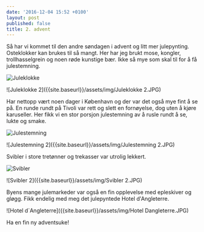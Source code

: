 ```yaml
---
date: '2016-12-04 15:52 +0100'
layout: post
published: false
title: 2. advent
---
```


Så har vi kommet til den andre søndagen i advent og litt mer julepynting. Osteklokker kan brukes til så mangt. Her har jeg brukt mose, kongler, trollhasselgrein og noen røde kunstige bær. Ikke så mye som skal til for å få julestemning. 

![Juleklokke]({{site.baseurl}}/assets/img/Juleklokke.JPG)

![Juleklokke 2]({{site.baseurl}}/assets/img/Juleklokke 2.JPG)

Har nettopp vært noen dager i København og der var det også mye fint å se på. En runde rundt på Tivoli var rett og slett en fornøyelse, dog uten å kjøre karuseller. Her fikk vi en stor porsjon julestemning av å rusle rundt å se, lukte og smake. 

<!--more-->

![Julestemning]({{site.baseurl}}/assets/img/Julestemning.JPG)

![Julestemning 2]({{site.baseurl}}/assets/img/Julestemning 2.JPG)

Svibler i store tretønner og trekasser var utrolig lekkert.

![Svibler]({{site.baseurl}}/assets/img/Svibler.JPG)

![Svibler 2]({{site.baseurl}}/assets/img/Svibler 2.JPG)

Byens mange julemarkeder var også en fin opplevelse med epleskiver og gløgg. Fikk endelig med meg det julepyntede Hotel d'Angleterre.   

![Hotel d`Angleterre]({{site.baseurl}}/assets/img/Hotel Dangleterre.JPG)

Ha en fin ny adventsuke!
